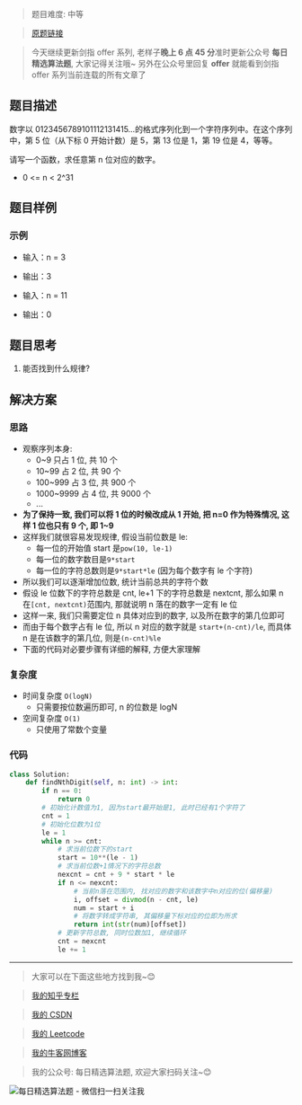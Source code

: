 > 题目难度: 中等

> [原题链接](https://leetcode-cn.com/problems/shu-zi-xu-lie-zhong-mou-yi-wei-de-shu-zi-lcof/)

> 今天继续更新剑指 offer 系列, 老样子**晚上 6 点 45 分**准时更新公众号 **每日精选算法题**, 大家记得关注哦~ 另外在公众号里回复 **offer** 就能看到剑指 offer 系列当前连载的所有文章了

## 题目描述

数字以 0123456789101112131415…的格式序列化到一个字符序列中。在这个序列中，第 5 位（从下标 0 开始计数）是 5，第 13 位是 1，第 19 位是 4，等等。

请写一个函数，求任意第 n 位对应的数字。

- 0 <= n < 2^31

## 题目样例

### 示例

- 输入：n = 3
- 输出：3

- 输入：n = 11
- 输出：0

## 题目思考

1. 能否找到什么规律?

## 解决方案

### 思路

- 观察序列本身:
  - 0~9 只占 1 位, 共 10 个
  - 10~99 占 2 位, 共 90 个
  - 100~999 占 3 位, 共 900 个
  - 1000~9999 占 4 位, 共 9000 个
  - ...
- **为了保持一致, 我们可以将 1 位的时候改成从 1 开始, 把 n=0 作为特殊情况, 这样 1 位也只有 9 个, 即 1~9**
- 这样我们就很容易发现规律, 假设当前位数是 le:
  - 每一位的开始值 start 是`pow(10, le-1)`
  - 每一位的数字数目是`9*start`
  - 每一位的字符总数则是`9*start*le` (因为每个数字有 le 个字符)
- 所以我们可以逐渐增加位数, 统计当前总共的字符个数
- 假设 le 位数下的字符总数是 cnt, le+1 下的字符总数是 nextcnt, 那么如果 n 在`[cnt, nextcnt)`范围内, 那就说明 n 落在的数字一定有 le 位
- 这样一来, 我们只需要定位 n 具体对应到的数字, 以及所在数字的第几位即可
- 而由于每个数字占有 le 位, 所以 n 对应的数字就是 `start+(n-cnt)/le`, 而具体 n 是在该数字的第几位, 则是`(n-cnt)%le`
- 下面的代码对必要步骤有详细的解释, 方便大家理解

### 复杂度

- 时间复杂度 `O(logN)`
  - 只需要按位数遍历即可, n 的位数是 logN
- 空间复杂度 `O(1)`
  - 只使用了常数个变量

### 代码

```python
class Solution:
    def findNthDigit(self, n: int) -> int:
        if n == 0:
            return 0
        # 初始化计数值为1, 因为start最开始是1, 此时已经有1个字符了
        cnt = 1
        # 初始化位数为1位
        le = 1
        while n >= cnt:
            # 求当前位数下的start
            start = 10**(le - 1)
            # 求当前位数+1情况下的字符总数
            nexcnt = cnt + 9 * start * le
            if n <= nexcnt:
                # 当前n落在范围内, 找对应的数字和该数字中n对应的位(偏移量)
                i, offset = divmod(n - cnt, le)
                num = start + i
                # 将数字转成字符串, 其偏移量下标对应的位即为所求
                return int(str(num)[offset])
            # 更新字符总数, 同时位数加1, 继续循环
            cnt = nexcnt
            le += 1
```

---

> 大家可以在下面这些地方找到我~😊

> [我的知乎专栏](https://zhuanlan.zhihu.com/c_1242508721932464128)

> [我的 CSDN](https://me.csdn.net/zjulyx1993)

> [我的 Leetcode](https://leetcode-cn.com/u/suibianfahui/)

> [我的牛客网博客](https://blog.nowcoder.net/zjulyx)

> 我的公众号: 每日精选算法题, 欢迎大家扫码关注~😊

![每日精选算法题 - 微信扫一扫关注我](https://mmbiz.qpic.cn/mmbiz_jpg/1KjZicMlYPMgZWmoL4eYcs6UcfmvsetDWME2YJyaCp9oT9z3U573FWENBNhyOByxYI0epew6O37hiaOhdh90QeJg/640?wx_fmt=jpeg&tp=webp&wxfrom=5&wx_lazy=1&wx_co=1)
